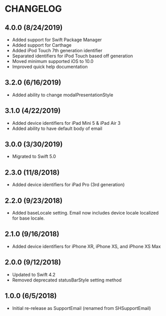 # CHANGELOG

## 4.0.0 (8/24/2019)

* Added support for Swift Package Manager
* Added support for Carthage
* Added iPod Touch 7th generation identifier
* Separated identifiers for iPod Touch based off generation
* Moved minimum supported iOS to 10.0
* Improved quick help documentation

## 3.2.0 (6/16/2019)

* Added ability to change modalPresentationStyle

## 3.1.0 (4/22/2019)

* Added device identifiers for iPad Mini 5 & iPad Air 3
* Added ability to have default body of email

## 3.0.0 (3/30/2019)

* Migrated to Swift 5.0

## 2.3.0 (11/8/2018)

* Added device identifiers for iPad Pro (3rd generation)

## 2.2.0 (9/23/2018)

* Added baseLocale setting. Email now includes device locale localized for base locale.

## 2.1.0 (9/16/2018)

* Added device identifiers for iPhone XR, iPhone XS, and iPhone XS Max

## 2.0.0 (9/12/2018)

* Updated to Swift 4.2
* Removed deprecated statusBarStyle setting method

## 1.0.0 (6/5/2018)

* Initial re-release as SupportEmail (renamed from SHSupportEmail)
